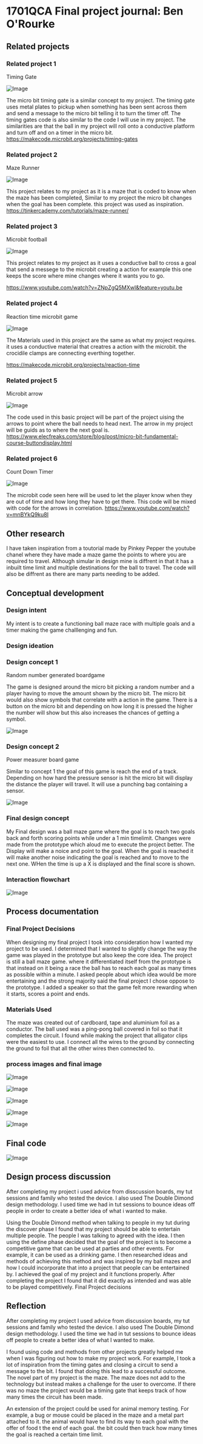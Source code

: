 # 1701QCA Final project journal: Ben O'Rourke

<!--- As for other assessments, fill out the following journal sections with information relevant to your project. --->

<!--- Markdown reference: https://guides.github.com/features/mastering-markdown/ --->

## Related projects ##
<!--- Find about 6 related projects to the project you choose. A project might be related through  function, technology, materials, fabrication, concept, or code. Don't forget to place an image of the related project in the appropriate folder and insert the filename in the appropriate places below. Copy the markdown block of code below for each project you are showing. --->

### Related project 1 ###
Timing Gate

![Image](a1.JPG)

The micro bit timing gate is a similar concept to my project. The timing gate uses metal plates to pickup when something has been sent across them  and send a message to the micro bit telling it to turn the timer off.  The timing gates code is also similar to the code I will use in my project. The similarities are that the ball in my project will roll onto a conductive platform and turn off and on a timer in the micro bit.
https://makecode.microbit.org/projects/timing-gates

### Related project 2 ###
 Maze Runner
 
 ![Image](a2.JPG)
 
This project relates to my project as it is a maze that is coded to know when the maze has been completed, Similar to my project the micro bit changes when the goal has been complete. this project was used as inspiration.  
https://tinkercademy.com/tutorials/maze-runner/

### Related project 3 ###
Microbit football

![Image](a3.JPG)

This project relates to my project as it uses a conductive ball to cross a goal that send a messege to the microbit creating a action for example this one keeps the score where mine changes where it wants you to go. 

https://www.youtube.com/watch?v=ZNpZgQ5MXwI&feature=youtu.be
### Related project 4 ###
Reaction time microbit game

![Image](a4.JPG)

The Materials used in this project are the same as what my project requires. it uses a conductive material that creatres a action with the microbit. the crocidile clamps are connecting everthing together. 

https://makecode.microbit.org/projects/reaction-time

### Related project 5 ###
Microbit arrow

![Image](a5.JPG)

The code used in this basic project will be part of the project uising the arrows to point where the ball needs to head next. The arrow in my project will be guids as to where the next goal is. 
https://www.elecfreaks.com/store/blog/post/micro-bit-fundamental-course-buttondisplay.html

### Related project 6 ###
Count Down Timer

![Image](a6.JPG)

The microbit code seen here will be used to let the player know when they are out of time and how long they have to get there. This code will be mixed with code for the arrows in correlation. 
https://www.youtube.com/watch?v=mnBYkQ9ku8I






## Other research ##
I have taken inspiration from a toutorial made by Pinkey Pepper the youtube chanel where they have made a maze game the points to where you are required to travel. Although simular in design mine is diffrent in that it has a inbuilt time limit and multiple destinations for the ball to travel. The code will also be diffrent as there are many parts needing to  be added.

## Conceptual development ##

### Design intent ###

My intent is to create a functioning ball maze race with multiple goals and a timer making the game challlenging and fun. 

### Design ideation ###

### Design concept 1 ###

Random number generated boardgame

The game is designed around the micro bit picking a random number and a player having to move the amount shown by the micro bit.  The micro bit would also show symbols that correlate with a action in the game.  There is a button on the micro bit and depending on how long it is pressed the higher the number will show but this also increases the chances of getting a symbol. 

![Image](a7.JPG)

### Design concept 2 ###
Power measurer board game

Similar to concept 1 the goal of this game is reach the end of a track. Depending on how hard the pressure sensor is hit the micro bit will display the distance the player will travel.  It will use a punching bag containing a sensor.

![Image](a8.JPG)

### Final design concept ###
My Final design was a ball maze game where the goal is to reach two goals back and forth scoring points while under a 1 min timelimit. Changes were made from the prototype which aloud me to execute the project better. The Display will make a noice and point to the goal. When the goal is reached it will make another noise indicating the goal is reached and to move to the next one. WHen the time is up a X is displayed and the final score is shown. 
### Interaction flowchart ###

![Image](f3.jpg)

## Process documentation ##

### Final Project Decisions ###
When designing my final project I took into consideration how I wanted my project to be used. I determined that I wanted to slightly change the way the game was played in the prototype but also keep the core idea. The project is still a ball maze game. where it differentiated itself from the prototype is that instead on it being a race the ball has to reach each goal as many times as possible within a minute. I asked people about which idea would be more entertaining and the strong majority said the final project I chose oppose to the prototype. I added a speaker so that the game felt more rewarding when it starts, scores a point and ends. 

### Materials Used ###
The maze was created out of cardboard, tape and aluminium foil as a conductor. The ball used was a ping-pong ball covered in foil so that it completes the circuit. I found while making the project that alligator clips were the easiest to use. I connect all the wires to the ground by connecting the ground to foil that all the other wires then connected to.

### process images and final image ###
![Image](f4.jpg)

![Image](f7.jpg)

![Image](f2.jpg)

![Image](f5.jpg)

![Image](f6.jpg)
## Final code ##

![Image](f1.JPG)

## Design process discussion ##
After completing my project i used advice from disscussion boards, my tut sessions and family who tested the device. I also used The Double Dimond design methodology.
I used time we had in tut sessions to bounce ideas off people in order to create a better idea of what i wanted to make. 

Using the Double Dimond method when talking to people in my tut  during the discover phase I found that my project should be able to entertain multiple people. The people I was talking to agreed with the idea. I then using the define phase decided that the goal of the project is to become a competitive game that can be used at parties and other events. For example, it can be used as a drinking game.
I then researched ideas and methods of achieving this method and was inspired by my ball mazes and how I could incorporate that into a project that people can be entertained by.  I achieved the goal of my project and it functions properly. After completing the project I found that it did exactly as intended and was able to be played competitively. Final Project decisions


## Reflection ##

After completing my project I used advice from discussion boards, my tut sessions and family who tested the device. I also used The Double Dimond design methodology.
I used the time we had in tut sessions to bounce ideas off people to create a better idea of what I wanted to make. 

I found using code and methods from other projects greatly helped me when I was figuring out how to make my project work. For example, I took a lot of inspiration from the timing gates and closing a circuit to send a message to the bit. I found that doing this lead to a successful outcome. The novel part of my project is the maze. The maze does not add to the technology but instead makes a challenge for the user to overcome. If there was no maze the project would be a timing gate that keeps track of how many times the circuit has been made. 

An extension of the project could be used for animal memory testing. For example, a bug or mouse could be placed in the maze and a metal part attached to it. the animal would have to find its way to each goal with the offer of food t the end of each goal. the bit could then track how many times the goal is reached a certain time limit. 
